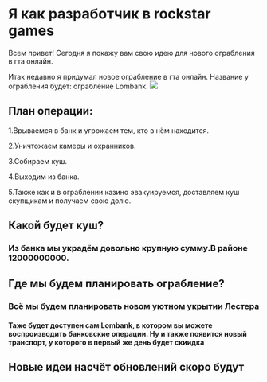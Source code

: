 <html>
<title>Я как rockstar games</title>
  <link rel="stylesheet"
        href="style.css"/>
  <body>
    <main>
  <h1>Я как разработчик в rockstar games</h1>
<p>Всем привет! Сегодня я покажу вам свою идею для нового ограбления в гта онлайн.</p>
<p>Итак недавно я придумал новое ограбление в гта онлайн. Название у ограбления будет: ограбление Lombank.
<img src="https://static.wikia.nocookie.net/gta/images/b/b6/LombankRockfordHills-GTAV.jpg/revision/latest/scale-to-width-down/640?cb=20131214140814&path-prefix=ru"/>
<h2>План операции:</h2>
      <p>1.Врываемся в банк и угрожаем тем, кто в нём находится.</p>
      <p>2.Уничтожаем камеры и охранников.</p>
      <p>3.Собираем куш.</p>
      <p>4.Выходим из банка.</p>
<p>5.Также как и в ограблении казино эвакуируемся, доставляем куш скупщикам и получаем свою долю.</b></p>
      <h2>Какой будет куш?</h2>
      <h3>Из банка мы украдём довольно крупную сумму.В районе 12000000000.</h3>
      <h2>Где мы будем планировать ограбление?</h2>
      <h3>Всё мы будем планировать новом уютном укрытии Лестера</h3>
      <h4>Таже будет доступен сам Lombank, в котором вы можете воспроизводить банковские операции. Ну и также появится новый транспорт, у которого в первый же день будет скиидка</h3>
  <h2>Новые идеи насчёт обновлений скоро будут</h2>
    </main>
  </body>
</html>

